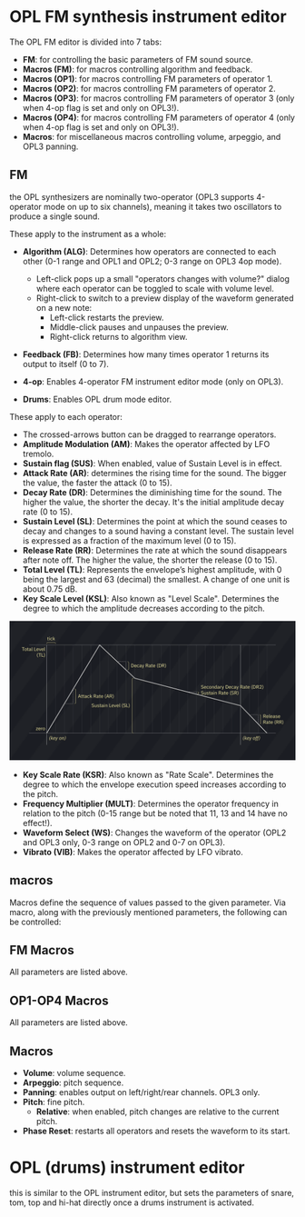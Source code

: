 # OPL FM synthesis instrument editor

The OPL FM editor is divided into 7 tabs:

- **FM**: for controlling the basic parameters of FM sound source.
- **Macros (FM)**: for macros controlling algorithm and feedback.
- **Macros (OP1)**: for macros controlling FM parameters of operator 1.
- **Macros (OP2)**: for macros controlling FM parameters of operator 2.
- **Macros (OP3)**: for macros controlling FM parameters of operator 3 (only when 4-op flag is set and only on OPL3!).
- **Macros (OP4)**: for macros controlling FM parameters of operator 4 (only when 4-op flag is set and only on OPL3!).
- **Macros**: for miscellaneous macros controlling volume, arpeggio, and OPL3 panning.

## FM

the OPL synthesizers are nominally two-operator (OPL3 supports 4-operator mode on up to six channels), meaning it takes two oscillators to produce a single sound.

These apply to the instrument as a whole:
- **Algorithm (ALG)**: Determines how operators are connected to each other (0-1 range and OPL1 and OPL2; 0-3 range on OPL3 4op mode).
  - Left-click pops up a small "operators changes with volume?" dialog where each operator can be toggled to scale with volume level.
  - Right-click to switch to a preview display of the waveform generated on a new note:
    - Left-click restarts the preview.
    - Middle-click pauses and unpauses the preview.
    - Right-click returns to algorithm view.
- **Feedback (FB)**: Determines how many times operator 1 returns its output to itself (0 to 7).

- **4-op**: Enables 4-operator FM instrument editor mode (only on OPL3).
- **Drums**: Enables OPL drum mode editor.

These apply to each operator:
- The crossed-arrows button can be dragged to rearrange operators.
- **Amplitude Modulation (AM)**: Makes the operator affected by LFO tremolo.
- **Sustain flag (SUS)**: When enabled, value of Sustain Level is in effect.
- **Attack Rate (AR)**: determines the rising time for the sound. The bigger the value, the faster the attack (0 to 15).
- **Decay Rate (DR)**: Determines the diminishing time for the sound. The higher the value, the shorter the decay. It's the initial amplitude decay rate (0 to 15).
- **Sustain Level (SL)**: Determines the point at which the sound ceases to decay and changes to a sound having a constant level. The sustain level is expressed as a fraction of the maximum level (0 to 15).
- **Release Rate (RR)**: Determines the rate at which the sound disappears after note off. The higher the value, the shorter the release (0 to 15).
- **Total Level (TL)**: Represents the envelope’s highest amplitude, with 0 being the largest and 63 (decimal) the smallest. A change of one unit is about 0.75 dB.
- **Key Scale Level (KSL)**: Also known as "Level Scale". Determines the degree to which the amplitude decreases according to the pitch.

![FM ADSR chart](FM-ADSRchart.png)

- **Key Scale Rate (KSR)**: Also known as "Rate Scale". Determines the degree to which the envelope execution speed increases according to the pitch.
- **Frequency Multiplier (MULT)**: Determines the operator frequency in relation to the pitch (0-15 range but be noted that 11, 13 and 14 have no effect!).
- **Waveform Select (WS)**: Changes the waveform of the operator (OPL2 and OPL3 only, 0-3 range on OPL2 and 0-7 on OPL3).
- **Vibrato (VIB)**: Makes the operator affected by LFO vibrato.

## macros

Macros define the sequence of values passed to the given parameter. Via macro, along with the previously mentioned parameters, the following can be controlled:

## FM Macros

All parameters are listed above.

## OP1-OP4 Macros

All parameters are listed above.

## Macros

- **Volume**: volume sequence.
- **Arpeggio**: pitch sequence.
- **Panning**: enables output on left/right/rear channels. OPL3 only.
- **Pitch**: fine pitch.
  - **Relative**: when enabled, pitch changes are relative to the current pitch.
- **Phase Reset**: restarts all operators and resets the waveform to its start.

# OPL (drums) instrument editor

this is similar to the OPL instrument editor, but sets the parameters of snare, tom, top and hi-hat directly once a drums instrument is activated.
